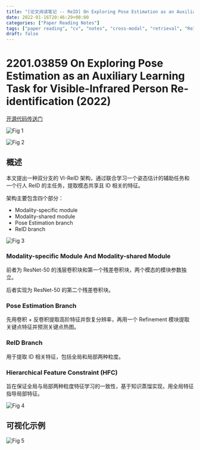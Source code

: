 ```yaml
---
title: "[论文阅读笔记 -- ReID] On Exploring Pose Estimation as an Auxiliary Learning Task (2022)"
date: 2022-01-16T20:46:29+08:00
categories: ["Paper Reading Notes"]
tags: ["paper reading", "cv", "notes", "cross-modal", "retrieval", "ReID"]
draft: false
---
```


# 2201.03859 On Exploring Pose Estimation as an Auxiliary Learning Task for Visible-Infrared Person Re-identification (2022)

[开源代码传送门](https://github.com/yoqim/Pose_VIReID)

![Fig 1](/images/2022/PRN172/1.png)

![Fig 2](/images/2022/PRN172/2.png)

## 概述

本文提出一种双分支的 VI-ReID 架构，通过联合学习一个姿态估计的辅助任务和一个行人 ReID 的主任务，提取模态共享且 ID 相关的特征。  

架构主要包含四个部分：  
+ Modality-specific module
+ Modality-shared module
+ Pose Estimation branch
+ ReID branch

![Fig 3](/images/2022/PRN172/3.png)

### Modality-specific Module And Modality-shared Module

前者为 ResNet-50 的浅层卷积块和第一个残差卷积块，两个模态的模块参数独立。  

后者实现为 ResNet-50 的第二个残差卷积块。  

### Pose Estimation Branch

先用卷积 + 反卷积提取高阶特征并恢复分辨率，再用一个 Refinement 模块提取关键点特征并预测关键点热图。  

### ReID Branch

用于提取 ID 相关特征，包括全局和局部两种粒度。  

### Hierarchical Feature Constraint (HFC)

旨在保证全局与局部两种粒度特征学习的一致性，基于知识蒸馏实现，用全局特征指导局部特征。  

![Fig 4](/images/2022/PRN172/4.png)

## 可视化示例

![Fig 5](/images/2022/PRN172/5.png)
